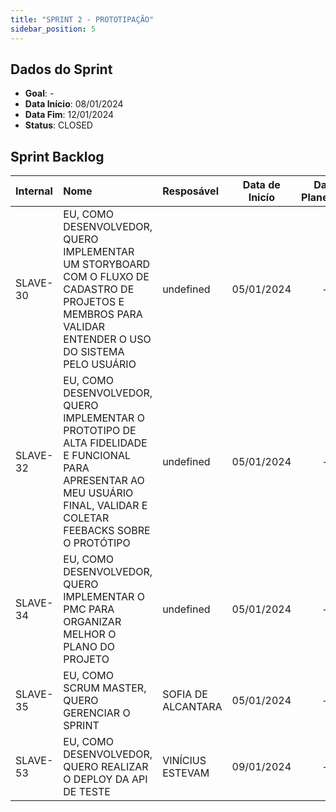 ```yaml
---
title: "SPRINT 2 - PROTOTIPAÇÃO"
sidebar_position: 5
---
```

## Dados do Sprint
* **Goal**: -
* **Data Início**: 08/01/2024
* **Data Fim**: 12/01/2024
* **Status**: CLOSED

## Sprint Backlog

|Internal |Nome |Resposável |Data de Inicío | Data Planejada | Status|
|:----    |:----|:--------  |:-------:       | :----------:  | :---: |
|SLAVE-30|EU, COMO DESENVOLVEDOR, QUERO IMPLEMENTAR UM STORYBOARD COM O FLUXO DE CADASTRO DE PROJETOS E MEMBROS PARA VALIDAR ENTENDER O USO DO SISTEMA PELO USUÁRIO|undefined|05/01/2024|-|CONCLUÍDO|
|SLAVE-32|EU, COMO DESENVOLVEDOR, QUERO IMPLEMENTAR O PROTOTIPO DE  ALTA FIDELIDADE E FUNCIONAL PARA APRESENTAR AO MEU USUÁRIO FINAL, VALIDAR E COLETAR FEEBACKS SOBRE O PROTÓTIPO|undefined|05/01/2024|-|CONCLUÍDO|
|SLAVE-34|EU, COMO DESENVOLVEDOR, QUERO IMPLEMENTAR O PMC PARA ORGANIZAR MELHOR O PLANO DO PROJETO|undefined|05/01/2024|-|CONCLUÍDO|
|SLAVE-35|EU, COMO SCRUM MASTER, QUERO GERENCIAR O SPRINT|SOFIA DE ALCANTARA|05/01/2024|-|CONCLUÍDO|
|SLAVE-53|EU, COMO DESENVOLVEDOR, QUERO REALIZAR O DEPLOY DA API DE TESTE|VINÍCIUS ESTEVAM|09/01/2024|-|CONCLUÍDO|

